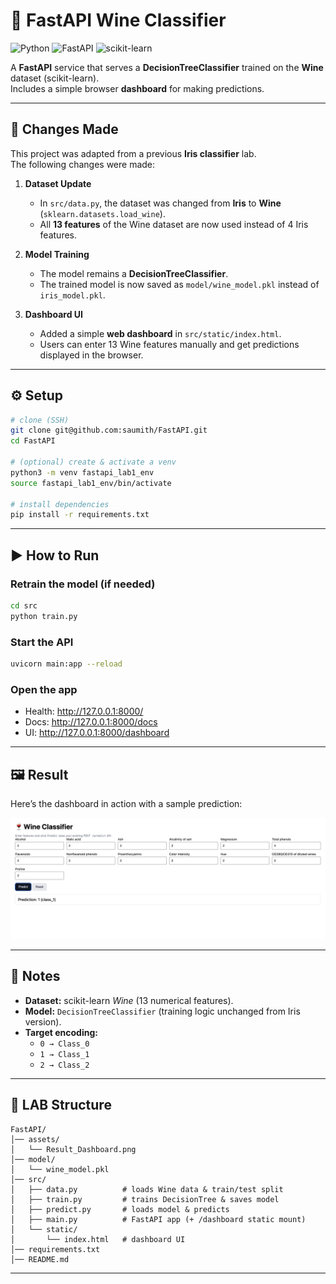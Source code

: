 # 🍷 FastAPI Wine Classifier

![Python](https://img.shields.io/badge/Python-3.12-blue)
![FastAPI](https://img.shields.io/badge/FastAPI-0.115%2B-green)
![scikit-learn](https://img.shields.io/badge/scikit--learn-1.4%2B-orange)

A **FastAPI** service that serves a **DecisionTreeClassifier** trained on the **Wine** dataset (scikit-learn).  
Includes a simple browser **dashboard** for making predictions.

---

## 🔄 Changes Made

This project was adapted from a previous **Iris classifier** lab.  
The following changes were made:

1. **Dataset Update**  
   - In `src/data.py`, the dataset was changed from **Iris** to **Wine** (`sklearn.datasets.load_wine`).  
   - All **13 features** of the Wine dataset are now used instead of 4 Iris features.  

2. **Model Training**  
   - The model remains a **DecisionTreeClassifier**.  
   - The trained model is now saved as `model/wine_model.pkl` instead of `iris_model.pkl`.  

3. **Dashboard UI**  
   - Added a simple **web dashboard** in `src/static/index.html`.  
   - Users can enter 13 Wine features manually and get predictions displayed in the browser.  



---

## ⚙️ Setup

```bash
# clone (SSH)
git clone git@github.com:saumith/FastAPI.git
cd FastAPI

# (optional) create & activate a venv
python3 -m venv fastapi_lab1_env
source fastapi_lab1_env/bin/activate

# install dependencies
pip install -r requirements.txt
```

---

## ▶️ How to Run

### Retrain the model (if needed)
```bash
cd src
python train.py
```

### Start the API
```bash
uvicorn main:app --reload
```

### Open the app
- Health: http://127.0.0.1:8000/
- Docs:   http://127.0.0.1:8000/docs
- UI:     http://127.0.0.1:8000/dashboard

---

## 🖼️ Result

Here’s the dashboard in action with a sample prediction:

![Result Dashboard](Result_Dashboard.png)

---

## 🧠 Notes

- **Dataset:** scikit-learn *Wine* (13 numerical features).
- **Model:** `DecisionTreeClassifier` (training logic unchanged from Iris version).
- **Target encoding:**
  - `0 → Class_0`
  - `1 → Class_1`
  - `2 → Class_2`

---

## 📂 LAB Structure

```
FastAPI/
│── assets/
│   └── Result_Dashboard.png
│── model/
│   └── wine_model.pkl
│── src/
│   ├── data.py          # loads Wine data & train/test split
│   ├── train.py         # trains DecisionTree & saves model
│   ├── predict.py       # loads model & predicts
│   ├── main.py          # FastAPI app (+ /dashboard static mount)
│   └── static/
│       └── index.html   # dashboard UI
│── requirements.txt
│── README.md
```

---


